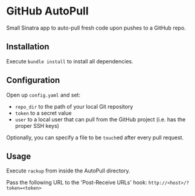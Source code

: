 # GitHub AutoPull

Small Sinatra app to auto-pull fresh code upon pushes to a GitHub repo.

## Installation

Execute `bundle install` to install all dependencies.

## Configuration

Open up `config.yaml` and set:

* `repo_dir` to the path of your local Git repository
* `token` to a secret value
* `user` to a local user that can pull from the GitHub project (i.e. has the proper SSH keys)

Optionally, you can specify a file to be `touch`ed after every pull request.

## Usage

Execute `rackup` from inside the AutoPull directory.

Pass the following URL to the 'Post-Receive URLs' hook: `http://<host>/?token=<token>`